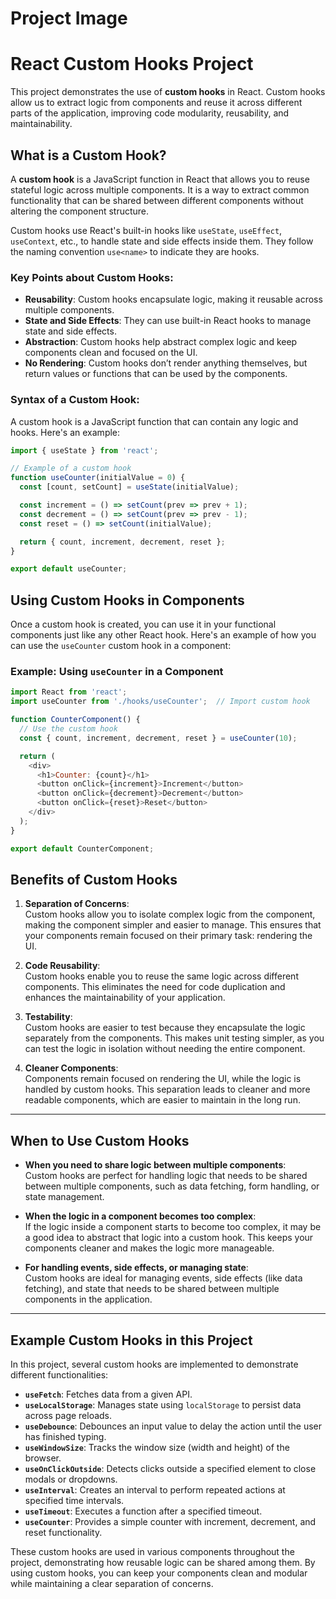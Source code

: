 # Project Image


# React Custom Hooks Project

This project demonstrates the use of **custom hooks** in React. Custom hooks allow us to extract logic from components and reuse it across different parts of the application, improving code modularity, reusability, and maintainability.

## What is a Custom Hook?

A **custom hook** is a JavaScript function in React that allows you to reuse stateful logic across multiple components. It is a way to extract common functionality that can be shared between different components without altering the component structure.

Custom hooks use React's built-in hooks like `useState`, `useEffect`, `useContext`, etc., to handle state and side effects inside them. They follow the naming convention `use<name>` to indicate they are hooks.

### Key Points about Custom Hooks:
- **Reusability**: Custom hooks encapsulate logic, making it reusable across multiple components.
- **State and Side Effects**: They can use built-in React hooks to manage state and side effects.
- **Abstraction**: Custom hooks help abstract complex logic and keep components clean and focused on the UI.
- **No Rendering**: Custom hooks don’t render anything themselves, but return values or functions that can be used by the components.

### Syntax of a Custom Hook:

A custom hook is a JavaScript function that can contain any logic and hooks. Here's an example:

```javascript
import { useState } from 'react';

// Example of a custom hook
function useCounter(initialValue = 0) {
  const [count, setCount] = useState(initialValue);

  const increment = () => setCount(prev => prev + 1);
  const decrement = () => setCount(prev => prev - 1);
  const reset = () => setCount(initialValue);

  return { count, increment, decrement, reset };
}

export default useCounter;
```

## Using Custom Hooks in Components

Once a custom hook is created, you can use it in your functional components just like any other React hook. Here's an example of how you can use the `useCounter` custom hook in a component:

### Example: Using `useCounter` in a Component

```javascript
import React from 'react';
import useCounter from './hooks/useCounter';  // Import custom hook

function CounterComponent() {
  // Use the custom hook
  const { count, increment, decrement, reset } = useCounter(10);  

  return (
    <div>
      <h1>Counter: {count}</h1>
      <button onClick={increment}>Increment</button>
      <button onClick={decrement}>Decrement</button>
      <button onClick={reset}>Reset</button>
    </div>
  );
}

export default CounterComponent;
```


## Benefits of Custom Hooks

1. **Separation of Concerns**:  
   Custom hooks allow you to isolate complex logic from the component, making the component simpler and easier to manage. This ensures that your components remain focused on their primary task: rendering the UI.

2. **Code Reusability**:  
   Custom hooks enable you to reuse the same logic across different components. This eliminates the need for code duplication and enhances the maintainability of your application.

3. **Testability**:  
   Custom hooks are easier to test because they encapsulate the logic separately from the components. This makes unit testing simpler, as you can test the logic in isolation without needing the entire component.

4. **Cleaner Components**:  
   Components remain focused on rendering the UI, while the logic is handled by custom hooks. This separation leads to cleaner and more readable components, which are easier to maintain in the long run.

---

## When to Use Custom Hooks

- **When you need to share logic between multiple components**:  
  Custom hooks are perfect for handling logic that needs to be shared between multiple components, such as data fetching, form handling, or state management.

- **When the logic in a component becomes too complex**:  
  If the logic inside a component starts to become too complex, it may be a good idea to abstract that logic into a custom hook. This keeps your components cleaner and makes the logic more manageable.

- **For handling events, side effects, or managing state**:  
  Custom hooks are ideal for managing events, side effects (like data fetching), and state that needs to be shared between multiple components in the application.

---

## Example Custom Hooks in this Project

In this project, several custom hooks are implemented to demonstrate different functionalities:

- **`useFetch`**: Fetches data from a given API.
- **`useLocalStorage`**: Manages state using `localStorage` to persist data across page reloads.
- **`useDebounce`**: Debounces an input value to delay the action until the user has finished typing.
- **`useWindowSize`**: Tracks the window size (width and height) of the browser.
- **`useOnClickOutside`**: Detects clicks outside a specified element to close modals or dropdowns.
- **`useInterval`**: Creates an interval to perform repeated actions at specified time intervals.
- **`useTimeout`**: Executes a function after a specified timeout.
- **`useCounter`**: Provides a simple counter with increment, decrement, and reset functionality.

These custom hooks are used in various components throughout the project, demonstrating how reusable logic can be shared among them. By using custom hooks, you can keep your components clean and modular while maintaining a clear separation of concerns.

